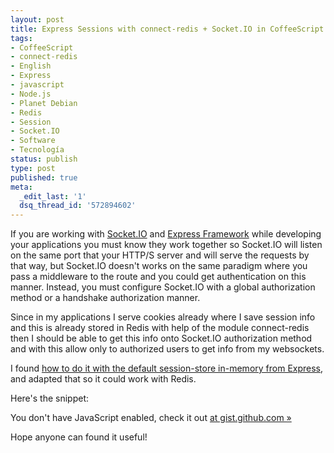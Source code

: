 ```yaml
---
layout: post
title: Express Sessions with connect-redis + Socket.IO in CoffeeScript
tags:
- CoffeeScript
- connect-redis
- English
- Express
- javascript
- Node.js
- Planet Debian
- Redis
- Session
- Socket.IO
- Software
- Tecnología
status: publish
type: post
published: true
meta:
  _edit_last: '1'
  dsq_thread_id: '572894602'
---
```

If you are working with <a href='http://socket.io/'>Socket.IO</a> and <a href='http://expressjs.com/'>Express Framework</a> while developing your applications you must know they work together so Socket.IO will listen on the same port that your HTTP/S server and will serve the requests by that way, but Socket.IO doesn't works on the same paradigm where you pass a middleware to the route and you could get authentication on this manner. Instead, you must configure Socket.IO with a global authorization method or a handshake authorization manner.

Since in my applications I serve cookies already where I save session info and this is already stored in Redis with help of the module connect-redis then I should be able to get this info onto Socket.IO authorization method and with this allow only to authorized users to get info from my websockets.

I found <a href='http://www.danielbaulig.de/socket-ioexpress/'>how to do it with the default session-store in-memory from Express</a>, and adapted that so it could work with Redis.

Here's the snippet:

<script src="https://gist.github.com/1805743.js"> </script><noscript>You don't have JavaScript enabled, check it out <a href="https://gist.github.com/1805743">at gist.github.com »</a></noscript>

Hope anyone can found it useful!
